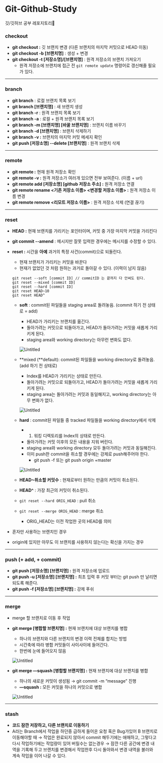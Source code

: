 # Git-Github-Study
깃/깃허브 공부 레포지토리🔎


### checkout

- **git checkout :** 깃 브랜치 변경 (다른 브랜치의 마지막 커밋으로 HEAD 이동)
- **git checkout -b [브랜치명]** : 생성 + 변경
- **git checkout -t [저장소명]/[브랜치명]** : 원격 저장소의 브랜치 가져오기
    - 원격 저장소에 브랜치에 접근 전 `git remote update` 명령어로 갱신해줄 필요가 있다.

---

### branch

- **git branch** : 로컬 브랜치 목록 보기
- **git branch [브랜치명]** : 새 브랜치 생성
- **git branch -r** : 원격 브랜치 목록 보기
- **git branch -a** : 로컬 + 원격 브랜치 목록 보기
- **git branch -m [브랜치명] [바꿀 브랜치명]** : 브랜치 이름 바꾸기
- **git branch -d [브랜치명]** : 브랜치 삭제하기
- **git branch -v :** 브랜치의 마지막 커밋 메세지 확인
- **git push [저장소명] --delete [브랜치명]** : 원격 브랜치 삭제

---

### remote

- **git remote :** 현재 원격 저장소 확인
- **git remote -v :** 원격 저장소가 여러개 있으면 전부 보여준다. (이름 + url)
- **git remote add [저장소명] [github 저장소 주소] :** 원격 저장소 연결
- **git remote rename <기존 저장소 이름> <변경할 저장소 이름> :** 원격 저장소 이름 변경
- **git remote remove <리모트 저장소 이름>** : 원격 저장소 삭제 (연결 끊기)

---

### reset

- **HEAD :** 현재 브랜치를 가리키는 포인터이며, 커밋 중 가장 마지막 커밋을 가리킨다
- **git commit --amend** : 메시지만 잘못 입력한 경우에는 메시지를 수정할 수 있다.
- **reset :** 시간을 **아예** 과거의 특정 사건(commit)으로 되돌린다.
    - 현재 브랜치가 가리키는 커밋을 바꾼다
    - 현재가 없었던 것 처럼 원하는 과거로 돌아갈 수 있다. (이력이 남지 않음)
    
    ```
    git reset --soft [commit ID] // commitID 는 끝까지 다 안써도 된다.
    git reset --mixed [commit ID]
    git reset --hard [commit ID]
    git reset HEAD~10
    git reset HEAD^
    ```
    
    - **soft** : commit된 파일들을 staging area로 돌려놓음. (commit 하기 전 상태로 = add)
        - HEAD가 가리키는 브랜치를 옮긴다.
        - 돌아가려는 커밋으로 되돌아가고, HEAD가 돌아가려는 커밋을 새롭게 가리키게 된다.
        - staging area와 working directory는 아무런 변화도 없다.
        
        ![Untitled](https://s3-us-west-2.amazonaws.com/secure.notion-static.com/ce6afc68-dc89-4210-bf37-bea167362d36/Untitled.png)
        
    - **mixed (**default): commit된 파일들을 working directory로 돌려놓음. (add 하기 전 상태로)
        - Index를 HEAD가 가리키는 상태로 만든다.
        - 돌아가려는 커밋으로 되돌아가고, HEAD가 돌아가려는 커밋을 새롭게 가리키게 된다.
        - staging area는 돌아가려는 커밋과 동일해지고, working directory는 아무 변화가 없다.
        
        ![Untitled](https://s3-us-west-2.amazonaws.com/secure.notion-static.com/acbc95b1-dde5-44d3-a60e-34384297c080/Untitled.png)
        
    - **hard** : commit된 파일들 중 tracked 파일들을 working directory에서 삭제
        - 1. 워킹 디렉토리를 Index의 상태로 만든다.
        - 돌아가려는 커밋 이후의 모든 내용을 지워 버린다.
        - staging area와 working directory 모두 돌아가려는 커밋과 동일해진다.
        - 이미 push한 commit을 취소할 경우에는 강제로 push해주어야 한다.
            - git push -f 또는 git push origin +master
        
        ![Untitled](https://s3-us-west-2.amazonaws.com/secure.notion-static.com/7c5b7921-2739-4f3f-bf70-738e579f0ef4/Untitled.png)
        
    - **HEAD~취소할 커밋수** : 현재로부터 원하는 만큼의 커밋이 취소된다.
    - **HEAD^** : 가장 최근의 커밋이 취소된다.
    - `git reset --hard ORIG_HEAD` : pull 취소
    - `git reset --merge ORIG_HEAD` : merge 취소
        - ORIG_HEAD는 이전 작업한 곳의 HEAD를 의미
- 혼자만 사용하는 브랜치인 경우
- origin에 있지만 아무도 이 브랜치를 사용하지 않는다는 확신을 가지는 경우

---

### push (+ add, + commit)

- **git push [저장소명] [브랜치명] :** 원격 저장소에 업로드
- **git push -u [저장소명] [브랜치명] :** 최초 입력 후 커밋 부터는 git push 만 날리면 되도록 해준다.
- **git push -f [저장소명] [브랜치명] :** 강제 푸쉬

---

### merge

- merge 할 브랜치로 이동 후 작업
- **git merge [병합할 브랜치명] :** 현재 브랜치에 대상 브랜치를 병합
    - 하나의 브랜치와 다른 브랜치의 변경 이력 전체를 합치는 방법
    - 시간축에 따라 병합 커밋들이 사이사이에 들어간다.
    - 한번에 눈에 들어오지 않음
    
    ![Untitled](https://s3-us-west-2.amazonaws.com/secure.notion-static.com/93a47628-abff-48c3-92df-1f475b6bf650/Untitled.png)
    
- **git merge —squash [병합할 브랜치명] :** 현재 브랜치에 대상 브랜치를 병합
    - 하나의 새로운 커밋이 생성됨 → git commit -m “message” 진행
    - **—squash :** 모든 커밋을 하나의 커밋으로 병합
    
    ![Untitled](https://s3-us-west-2.amazonaws.com/secure.notion-static.com/d12ef760-3431-4780-9fe7-825672011609/Untitled.png)
    

---

### stash

- ****코드 잠깐 저장하고, 다른 브랜치로 이동하기****
- A라는 Branch에서 작업을 하던중 급하게 들어온 요청 혹은 Bug가있어 B 브랜치로 이동해야할 때 → 작업은 완료되지 않아서 commit 해두기에는 애매하고, 그렇다고 다시 작업하기에는 작업량이 있어 버릴수는 없는경우 → 잠깐 다른 공간에 변경 내역을 기록해 두고 브랜치를 변경해서 작업한후 다시 돌아와서 변경 내역을 불러와 계속 작업을 이어 나갈 수 있다.
